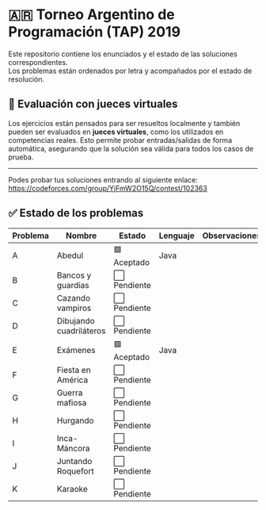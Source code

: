 # 🇦🇷 **Torneo Argentino de Programación (TAP) 2019**

Este repositorio contiene los enunciados y el estado de las soluciones correspondientes.  
Los problemas están ordenados por letra y acompañados por el estado de resolución.
## 🧪 Evaluación con jueces virtuales

Los ejercicios están pensados para ser resueltos localmente y también pueden ser evaluados en **jueces virtuales**, como los utilizados en competencias reales. Esto permite probar entradas/salidas de forma automática, asegurando que la solución sea válida para todos los casos de prueba.

---
Podes probar tus soluciones entrando al siguiente enlace:
https://codeforces.com/group/YjFmW2O15Q/contest/102363
## ✅ Estado de los problemas

| Problema | Nombre                   | Estado       | Lenguaje | Observaciones                  |
|----------|--------------------------|--------------|----------|--------------------------------|
| A        | Abedul                   | 🟩 Aceptado | Java     |                                |
| B        | Bancos y guardias        | ⬜ Pendiente|          |                                |
| C        | Cazando vampiros         | ⬜ Pendiente|          |                                |
| D        | Dibujando cuadriláteros  | ⬜ Pendiente|          |                                |
| E        | Exámenes                 | 🟩 Aceptado | Java     |                                |
| F        | Fiesta en América        | ⬜ Pendiente|          |                                |
| G        | Guerra mafiosa           | ⬜ Pendiente|          |                                |
| H        | Hurgando                 | ⬜ Pendiente|          |                                |
| I        | Inca-Máncora             | ⬜ Pendiente|          |                                |
| J        | Juntando Roquefort       | ⬜ Pendiente|          |                                |
| K        | Karaoke                  | ⬜ Pendiente|          |                                |